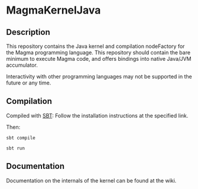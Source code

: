 # MagmaKernelJava

## Description

This repository contains the Java kernel and compilation nodeFactory for the Magma programming language.
This repository should contain the bare minimum to execute Magma code, and offers bindings into
native Java/JVM accumulator.

Interactivity with other programming languages may not be supported in the future or any time.

## Compilation

Compiled with [SBT](https://www.scala-sbt.org/): 
Follow the installation instructions at the specified link.

Then: 

`sbt compile`

`sbt run`

## Documentation

Documentation on the internals of the kernel can be
found at the wiki.